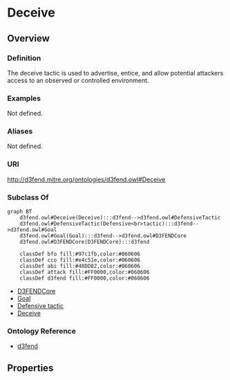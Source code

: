 # Deceive

## Overview

### Definition
The deceive tactic is used to advertise, entice, and allow potential attackers access to an observed or controlled environment.

### Examples
Not defined.

### Aliases
Not defined.

### URI
http://d3fend.mitre.org/ontologies/d3fend.owl#Deceive

### Subclass Of
```mermaid
graph BT
    d3fend.owl#Deceive(Deceive):::d3fend-->d3fend.owl#DefensiveTactic
    d3fend.owl#DefensiveTactic(Defensive<br>tactic):::d3fend-->d3fend.owl#Goal
    d3fend.owl#Goal(Goal):::d3fend-->d3fend.owl#D3FENDCore
    d3fend.owl#D3FENDCore(D3FENDCore):::d3fend
    
    classDef bfo fill:#97c1fb,color:#060606
    classDef cco fill:#e4c51e,color:#060606
    classDef abi fill:#48DD82,color:#060606
    classDef attack fill:#FF0000,color:#060606
    classDef d3fend fill:#FF0000,color:#060606
```

- [D3FENDCore](/docs/ontology/reference/model/D3FENDCore/D3FENDCore.md)
- [Goal](/docs/ontology/reference/model/D3FENDCore/Goal/Goal.md)
- [Defensive tactic](/docs/ontology/reference/model/D3FENDCore/Goal/Defensive%20tactic/Defensive%20tactic.md)
- [Deceive](/docs/ontology/reference/model/D3FENDCore/Goal/Defensive%20tactic/Deceive/Deceive.md)


### Ontology Reference
- [d3fend](http://d3fend.mitre.org/ontologies/d3fend.owl#)

## Properties
